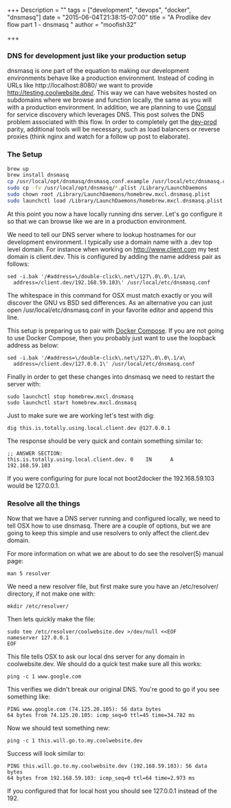 +++
Description = ""
tags = ["development", "devops", "docker", "dnsmasq"]
date = "2015-06-04T21:38:15-07:00"
title = "A Prodlike dev flow part 1 - dnsmasq "
author = "moofish32"

+++

### DNS for development just like your production setup

dnsmasq is one part of the equation to making our development environments behave like a production
environment.  Instead of coding in URLs like http://localhost:8080/ we want to provide
http://testing.coolwebsite.dev/.  This way we can have websites hosted on subdomains where we browse
and function locally, the same as you will with a production environment.  In addition, we are
planning to use [Consul](https://www.consul.io) for service discovery which leverages DNS. This post
solves the DNS problem associated with this flow.  In order to completely get the
[dev-prod](http://12factor.net/dev-prod-parity) parity, additional tools will be necessary, such as
load balancers or reverse proxies (think nginx and watch for a follow up post to elaborate).

### The Setup
```sh
brew up
brew install dnsmasq
cp /usr/local/opt/dnsmasq/dnsmasq.conf.example /usr/local/etc/dnsmasq.conf
sudo cp -fv /usr/local/opt/dnsmasq/*.plist /Library/LaunchDaemons
sudo chown root /Library/LaunchDaemons/homebrew.mxcl.dnsmasq.plist
sudo launchctl load /Library/LaunchDaemons/homebrew.mxcl.dnsmasq.plist
```
At this point you now a have locally running dns server.  Let's go configure it so that we can browse like we are in a production environment.

We need to tell our DNS server where to lookup hostnames for our development environment.  I
typically use a domain name with a .dev top level domain.  For instance when working on http://www.client.com my test domain is client.dev.  This is configured by adding the name address pair as follows: 
```
sed -i.bak '/#address=\/double-click\.net\/127\.0\.0\.1/a\
  address=/client.dev/192.168.59.103\' /usr/local/etc/dnsmasq.conf
```
The whitespace in this command for OSX must match exactly or you will discover the GNU vs BSD sed differences. As an alternative you can just open /usr/local/etc/dnsmasq.conf in your favorite editor and append this line.

This setup is preparing us to pair with [Docker Compose](https://docs.docker.com/compose/). If you are not going to use Docker Compose, then you probably just want to use the loopback address as below:
```
sed -i.bak '/#address=\/double-click\.net\/127\.0\.0\.1/a\
  address=/client.dev/127.0.0.1\' /usr/local/etc/dnsmasq.conf
```
Finally in order to get these changes into dnsmasq we need to restart the server with: 
``` 
sudo launchctl stop homebrew.mxcl.dnsmasq
sudo launchctl start homebrew.mxcl.dnsmasq
```
Just to make sure we are working let's test with dig:
``` 
dig this.is.totally.using.local.client.dev @127.0.0.1
```
The response should be very quick and contain something similar to: 
```
;; ANSWER SECTION:
this.is.totally.using.local.client.dev. 0    IN      A       192.168.59.103
```
If you were configuring for pure local not boot2docker the 192.168.59.103 would
be 127.0.0.1.

### Resolve all the things

Now that we have a DNS server running and configured locally, we need to tell OSX how to use dnsmasq. There are a couple of options, but we are going to keep this simple and use resolvers to only affect the client.dev domain.

For more information on what we are about to do see the resolver(5) manual page:
```
man 5 resolver
```

We need a new resolver file, but first make sure you have an /etc/resolver/
directory, if not make one with:
```
mkdir /etc/resolver/
```
Then lets quickly make the file: 
```
sudo tee /etc/resolver/coolwebsite.dev >/dev/null <<EOF
nameserver 127.0.0.1
EOF
```
This file tells OSX to ask our local dns server for any domain in coolwebsite.dev. We should do a quick test make sure all this works:
```
ping -c 1 www.google.com
```
This verifies we didn't break our original DNS. You're good to go if you see something like: 
```
PING www.google.com (74.125.20.105): 56 data bytes
64 bytes from 74.125.20.105: icmp_seq=0 ttl=45 time=34.782 ms
```
Now we should test something new: 
```
ping -c 1 this.will.go.to.my.coolwebsite.dev 
```
Success will look similar to: 
```
PING this.will.go.to.my.coolwebsite.dev (192.168.59.103): 56 data bytes
64 bytes from 192.168.59.103: icmp_seq=0 ttl=64 time=2.973 ms
```
If you configured that for local host you should see 127.0.0.1 instead of the
192.

